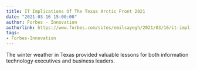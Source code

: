 ```yaml
---
title: IT Implications Of The Texas Arctic Front 2021
date: "2021-03-16 15:00:00"
author: Forbes - Innovation
authorlink: https://www.forbes.com/sites/emilsayegh/2021/03/16/it-implications-of-the-texas-arctic-front-2021/
tags:
- Forbes-Innovation
---
```

The winter weather in Texas provided valuable lessons for both information technology executives and business leaders.
